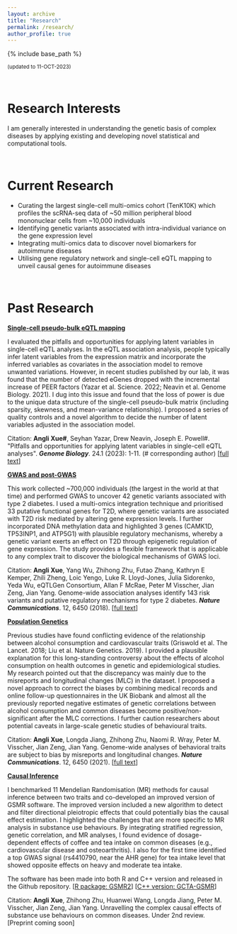 ```yaml
---
layout: archive
title: "Research"
permalink: /research/
author_profile: true
---
```


{% include base_path %}


<small>(updated to 11-OCT-2023)</small>

<br>

Research Interests
======
I am generally interested in understanding the genetic basis of complex diseases by applying existing and developing novel statistical and computational tools.

<br>

Current Research
======

* Curating the largest single-cell multi-omics cohort (TenK10K) which profiles the scRNA-seq data of ~50 million peripheral blood mononuclear cells from ~10,000 individuals 
* Identifying genetic variants associated with intra-individual variance on the gene expression level 
* Integrating multi-omics data to discover novel biomarkers for autoimmune diseases
* Utilising gene regulatory network and single-cell eQTL mapping to unveil causal genes for autoimmune diseases

<br>

Past Research
======      

<strong><u>Single-cell pseudo-bulk eQTL mapping</u></strong>

I evaluated the pitfalls and opportunities for applying latent variables in single-cell eQTL analyses. In the eQTL association analysis, people typically infer latent variables from the expression matrix and incorporate the inferred variables as covariates in the association model to remove unwanted variations. However, in recent studies published by our lab, it was found that the number of detected eGenes dropped with the incremental increase of PEER factors (Yazar et al. Science. 2022; Neavin et al. Genome Biology. 2021). I dug into this issue and found that the loss of power is due to the unique data structure of the single-cell pseudo-bulk matrix (including sparsity, skewness, and mean-variance relationship). I proposed a series of quality controls and a novel algorithm to decide the number of latent variables adjusted in the association model.

Citation: **Angli Xue#**, Seyhan Yazar, Drew Neavin, Joseph E. Powell#. "Pitfalls and opportunities for applying latent variables in single-cell eQTL analyses". ***Genome Biology***. 24.1 (2023): 1-11. (# corresponding author) [[full text](https://genomebiology.biomedcentral.com/articles/10.1186/s13059-023-02873-5)]

<strong><u>GWAS and post-GWAS</u></strong>

This work collected ~700,000 individuals (the largest in the world at that time) and performed GWAS to uncover 42 genetic variants associated with type 2 diabetes. I used a multi-omics integration technique and prioritised 33 putative functional genes for T2D, where genetic variants are associated with T2D risk mediated by altering gene expression levels. I further incorporated DNA methylation data and highlighted 3 genes (CAMK1D, TP53INP1, and ATP5G1) with plausible regulatory mechanisms, whereby a genetic variant exerts an effect on T2D through epigenetic regulation of gene expression. The study provides a flexible framework that is applicable to any complex trait to discover the biological mechanisms of GWAS loci. 

Citation: **Angli Xue**, Yang Wu, Zhihong Zhu, Futao Zhang, Kathryn E Kemper, Zhili Zheng, Loic Yengo, Luke R. Lloyd-Jones, Julia Sidorenko, Yeda Wu, eQTLGen Consortium, Allan F McRae, Peter M Visscher, Jian Zeng, Jian Yang. Genome-wide association analyses identify 143 risk variants and putative regulatory mechanisms for type 2 diabetes. ***Nature Communications***. 12, 6450 (2018). [[full text](https://www.nature.com/articles/s41467-018-04951-w)]

<strong><u>Population Genetics</u></strong>

Previous studies have found conflicting evidence of the relationship between alcohol consumption and cardiovascular traits (Griswold et al. The Lancet. 2018; Liu et al. Nature Genetics. 2019). I provided a plausible explanation for this long-standing controversy about the effects of alcohol consumption on health outcomes in genetic and epidemiological studies. My research pointed out that the discrepancy was mainly due to the misreports and longitudinal changes (MLC) in the dataset. I proposed a novel approach to correct the biases by combining medical records and online follow-up questionnaires in the UK Biobank and almost all the previously reported negative estimates of genetic correlations between alcohol consumption and common diseases become positive/non-significant after the MLC corrections. I further caution researchers about potential caveats in large-scale genetic studies of behavioural traits. 

Citation: **Angli Xue**, Longda Jiang, Zhihong Zhu, Naomi R. Wray, Peter M. Visscher, Jian Zeng, Jian Yang. Genome-wide analyses of behavioral traits are subject to bias by misreports and longitudinal changes. ***Nature Communications***. 12, 6450 (2021). [[full text](https://www.nature.com/articles/s41467-020-20237-6)]

<strong><u>Causal Inference</u></strong>

I benchmarked 11 Mendelian Randomisation (MR) methods for causal inference between two traits and co-developed an improved version of GSMR software. The improved version included a new algorithm to detect and filter directional pleiotropic effects that could potentially bias the causal effect estimation. I highlighted the challenges that are more specific to MR analysis in substance use behaviours. By integrating stratified regression, genetic correlation, and MR analyses, I found evidence of dosage-dependent effects of coffee and tea intake on common diseases (e.g., cardiovascular disease and osteoarthritis). I also for the first time identified a top GWAS signal (rs4410790, near the AHR gene) for tea intake level that showed opposite effects on heavy and moderate tea intake.

The software has been made into both R and C++ version and released in the Github repository. 
[[R package: GSMR2](https://github.com/jianyanglab/gsmr2)]
[[C++ version: GCTA-GSMR](https://github.com/jianyangqt/gcta)]

Citation: **Angli Xue**, Zhihong Zhu, Huanwei Wang, Longda Jiang, Peter M. Visscher, Jian Zeng, Jian Yang. Unravelling the complex causal effects of substance use behaviours on common diseases. Under 2nd review. [Preprint coming soon]


